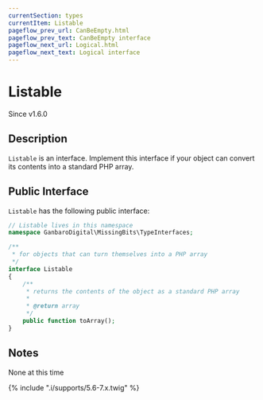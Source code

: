 ```yaml
---
currentSection: types
currentItem: Listable
pageflow_prev_url: CanBeEmpty.html
pageflow_prev_text: CanBeEmpty interface
pageflow_next_url: Logical.html
pageflow_next_text: Logical interface
---
```


# Listable

<div class="callout info">
Since v1.6.0
</div>

## Description

`Listable` is an interface. Implement this interface if your object can convert its contents into a standard PHP array.

## Public Interface

`Listable` has the following public interface:

```php
// Listable lives in this namespace
namespace GanbaroDigital\MissingBits\TypeInterfaces;

/**
 * for objects that can turn themselves into a PHP array
 */
interface Listable
{
    /**
     * returns the contents of the object as a standard PHP array
     *
     * @return array
     */
    public function toArray();
}
```

## Notes

None at this time

{% include ".i/supports/5.6-7.x.twig" %}
